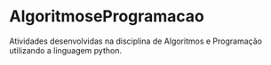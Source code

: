 # AlgoritmoseProgramacao
Atividades desenvolvidas  na disciplina de Algoritmos e Programação utilizando a linguagem python. 
